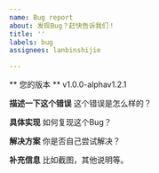 ```yaml
---
name: Bug report
about: 发现Bug？赶快告诉我们！
title: ''
labels: bug
assignees: lanbinshijie

---
```


** 您的版本 **
v1.0.0-alphav1.2.1

**描述一下这个错误**
这个错误是怎么样的？

**具体实现**
如何复现这个Bug？

**解决方案**
你是否自己尝试解决？

**补充信息**
比如截图，其他说明等。
